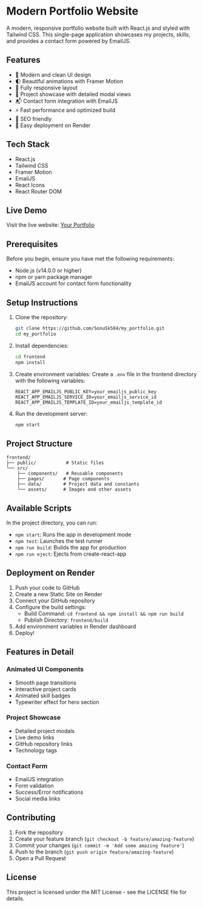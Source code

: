 # Modern Portfolio Website

A modern, responsive portfolio website built with React.js and styled with Tailwind CSS. This single-page application showcases my projects, skills, and provides a contact form powered by EmailJS.

## Features

- 🎨 Modern and clean UI design
- 🌓 Beautiful animations with Framer Motion
- 📱 Fully responsive layout
- 💼 Project showcase with detailed modal views
- 📬 Contact form integration with EmailJS
- ⚡ Fast performance and optimized build
- 🎯 SEO friendly
- 🚀 Easy deployment on Render

## Tech Stack

- React.js
- Tailwind CSS
- Framer Motion
- EmailJS
- React Icons
- React Router DOM

## Live Demo

Visit the live website: [Your Portfolio](https://portfolio-frontend-xxxx.onrender.com)

## Prerequisites

Before you begin, ensure you have met the following requirements:
* Node.js (v14.0.0 or higher)
* npm or yarn package manager
* EmailJS account for contact form functionality

## Setup Instructions

1. Clone the repository:
   ```bash
   git clone https://github.com/SonuSk584/my_portfolio.git
   cd my_portfolio
   ```

2. Install dependencies:
   ```bash
   cd frontend
   npm install
   ```

3. Create environment variables:
   Create a `.env` file in the frontend directory with the following variables:
   ```
   REACT_APP_EMAILJS_PUBLIC_KEY=your_emailjs_public_key
   REACT_APP_EMAILJS_SERVICE_ID=your_emailjs_service_id
   REACT_APP_EMAILJS_TEMPLATE_ID=your_emailjs_template_id
   ```

4. Run the development server:
   ```bash
   npm start
   ```

## Project Structure

```
frontend/
├── public/           # Static files
└── src/
    ├── components/   # Reusable components
    ├── pages/       # Page components
    ├── data/        # Project data and constants
    └── assets/      # Images and other assets
```

## Available Scripts

In the project directory, you can run:

- `npm start`: Runs the app in development mode
- `npm test`: Launches the test runner
- `npm run build`: Builds the app for production
- `npm run eject`: Ejects from create-react-app

## Deployment on Render

1. Push your code to GitHub
2. Create a new Static Site on Render
3. Connect your GitHub repository
4. Configure the build settings:
   - Build Command: `cd frontend && npm install && npm run build`
   - Publish Directory: `frontend/build`
5. Add environment variables in Render dashboard
6. Deploy!

## Features in Detail

### Animated UI Components
- Smooth page transitions
- Interactive project cards
- Animated skill badges
- Typewriter effect for hero section

### Project Showcase
- Detailed project modals
- Live demo links
- GitHub repository links
- Technology tags

### Contact Form
- EmailJS integration
- Form validation
- Success/Error notifications
- Social media links

## Contributing

1. Fork the repository
2. Create your feature branch (`git checkout -b feature/amazing-feature`)
3. Commit your changes (`git commit -m 'Add some amazing feature'`)
4. Push to the branch (`git push origin feature/amazing-feature`)
5. Open a Pull Request

## License

This project is licensed under the MIT License - see the LICENSE file for details. 